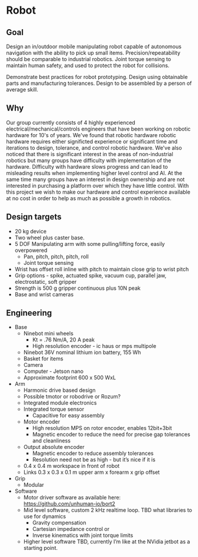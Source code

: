 # Robot

## Goal
Design an in/outdoor mobile manipulating robot capable of autonomous navigation with the ability to pick up small items. Precision/repeatability should be comparable to industrial robotics. Joint torque sensing to maintain human safety, and used to protect the robot for collisions.

Demonstrate best practices for robot prototyping. Design using obtainable parts and manufacturing tolerances. Design to be assembled by a person of average skill.

## Why
Our group currently consists of 4 highly experienced electrical/mechanical/controls engineers that have been working on robotic hardware for 10's of years. We've found that robotic hardware robotic hardware requires either significted experience or significant time and iterations to design, tolerance, and control robotic hardware. We've also noticed that there is significant interest in the areas of non-industrial robotics but many groups have difficulty with implementation of the hardware. Difficulty with hardware slows progress and can lead to misleading results when implementing higher level control and AI. At the same time many groups have an interest in design ownership and are not interested in purchasing a platform over which they have little control. With this project we wish to make our hardware and control experience available at no cost in order to help as much as possible a growth in robotics.


## Design targets
- 20 kg device
- Two wheel plus caster base.
- 5 DOF Manipulating arm with some pulling/lifting force, easily overpowered
  - Pan, pitch, pitch, pitch, roll
  - Joint torque sensing
- Wrist has offset roll inline with pitch to maintain close grip to wrist pitch
- Grip options - spike, actuated spike, vacuum cup, parallel jaw, electrostatic, soft gripper
- Strength is 500 g gripper continuous plus 10N peak 
- Base and wrist cameras

## Engineering
- Base
  - Ninebot mini wheels
    - Kt = .76 Nm/A, 20 A peak
    - High resolution encoder - ic haus or mps multipole
  - Ninebot 36V nominal lithium ion battery, 155 Wh
  - Basket for items
  - Camera
  - Computer - Jetson nano
  - Approximate footprint 600 x 500 WxL
- Arm
  - Harmonic drive based design
  - Possible tmotor or robodrive or Rozum?
  - Integrated module electronics
  - Integrated torque sensor
    - Capacitive for easy assembly
  - Motor encoder
    - High resolution MPS on rotor encoder, enables 12bit+3bit
    - Magnetic encoder to reduce the need for precise gap tolerances and cleanliness
  - Output absolute encoder
    - Magnetic encoder to reduce assembly tolerances
    - Resolution need not be as high - but it’s nice if it is 
  - 0.4 x 0.4 m workspace in front of robot
  - Links 0.3 x 0.3 x 0.1 m upper arm x forearm x grip offset
- Grip
  - Modular
- Software
  - Motor driver software as available here: https://github.com/unhuman-io/bort2
  - Mid level software, custom 2 kHz realtime loop. TBD what libraries to use for dynamics
    - Gravity compensation
    - Cartesian impedance control or
    - Inverse kinematics with joint torque limits
  - Higher level software TBD, currently I’m like at the NVidia jetbot as a starting point.
